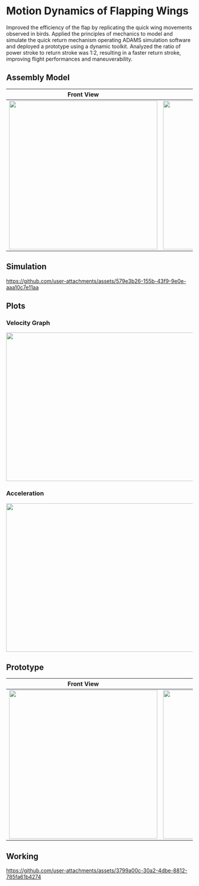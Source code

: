 # Motion Dynamics of Flapping Wings 
Improved the efficiency of the flap by replicating the quick wing movements observed in birds. Applied the principles of mechanics to model and simulate the quick return mechanism operating ADAMS simulation software and deployed a prototype using a dynamic toolkit. Analyzed the ratio of power stroke to return stroke was 1:2, resulting in a faster return stroke, improving flight performances and maneuverability.

## Assembly Model
| Front View | Isometric View |
|------------|----------------|
| <img src="https://github.com/user-attachments/assets/77ec5104-629e-40e4-872a-b412199ce581" width="400" height="400"> | <img src="https://github.com/user-attachments/assets/043cecae-17dd-4f12-b199-597519df097e" width="400" height="400"> |


## Simulation
https://github.com/user-attachments/assets/579e3b26-155b-43f9-9e0e-aaa10c7e11aa


## Plots
### Velocity Graph
<img src="https://github.com/user-attachments/assets/afe04474-c19a-478a-b0db-b552b50de1fe" width="600" height="400">

### Acceleration
<img src="https://github.com/user-attachments/assets/347aeb60-a8eb-4e0e-9bfd-a0d56f558374" width="600" height="400">

## Prototype
| Front View | Top View | Side View |
|------------|----------|-----------|
| <img src="https://github.com/user-attachments/assets/6d0ceb3c-b2b4-4952-b9ad-d212674c533c" width="400" height="400"> | <img src="https://github.com/user-attachments/assets/addc634d-0975-41f1-92d5-20b9d6b73e41" width="400" height="400"> | <img src="https://github.com/user-attachments/assets/5d772efa-055b-4348-b635-a2d9f7f11131" width="400" height="400"> |

## Working
https://github.com/user-attachments/assets/3799a00c-30a2-4dbe-8812-785fa61b4274


